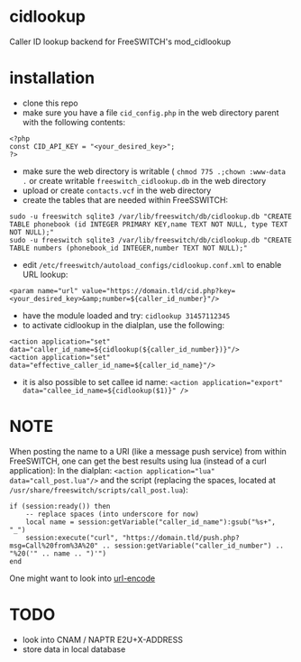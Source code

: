 # cidlookup
Caller ID lookup backend for FreeSWITCH's mod_cidlookup

# installation
* clone this repo
* make sure you have a file `cid_config.php` in the web directory parent with the following contents:
```
<?php
const CID_API_KEY = "<your_desired_key>";
?>
```
* make sure the web directory is writable ( `chmod 775 .;chown :www-data .` or create writable `freeswitch_cidlookup.db` in the web directory
* upload or create `contacts.vcf` in the web directory
* create the tables that are needed within FreeSSWITCH:
```
sudo -u freeswitch sqlite3 /var/lib/freeswitch/db/cidlookup.db "CREATE TABLE phonebook (id INTEGER PRIMARY KEY,name TEXT NOT NULL, type TEXT NOT NULL);"
sudo -u freeswitch sqlite3 /var/lib/freeswitch/db/cidlookup.db "CREATE TABLE numbers (phonebook_id INTEGER,number TEXT NOT NULL);"
```
* edit `/etc/freeswitch/autoload_configs/cidlookup.conf.xml` to enable URL lookup:
```
<param name="url" value="https://domain.tld/cid.php?key=<your_desired_key>&amp;number=${caller_id_number}"/>
```
* have the module loaded and try: `cidlookup 31457112345`
* to activate cidlookup in the dialplan, use the following:
```
<action application="set" data="caller_id_name=${cidlookup(${caller_id_number})}"/>
<action application="set" data="effective_caller_id_name=${caller_id_name}"/>
```
* it is also possible to set callee id name: `<action application="export" data="callee_id_name=${cidlookup($1)}" />`

# NOTE
When posting the name to a URI (like a message push service) from within FreeSWITCH, one can get the best results using lua (instead of a curl application):
In the dialplan: `<action application="lua" data="call_post.lua"/>`
and the script (replacing the spaces, located at `/usr/share/freeswitch/scripts/call_post.lua`):
```
if (session:ready()) then
    -- replace spaces (into underscore for now)
    local name = session:getVariable("caller_id_name"):gsub("%s+", "_")
    session:execute("curl", "https://domain.tld/push.php?msg=Call%20from%3A%20" .. session:getVariable("caller_id_number") .. "%20('" .. name .. ")'")
end
```
One might want to look into [url-encode](https://gist.github.com/liukun/f9ce7d6d14fa45fe9b924a3eed5c3d99)

# TODO
* look into CNAM / NAPTR E2U+X-ADDRESS
* store data in local database